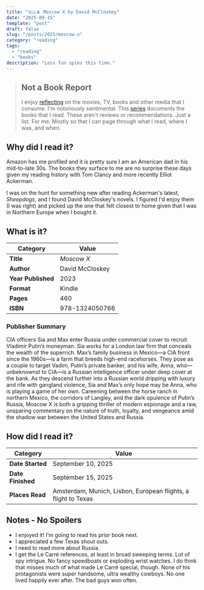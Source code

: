 ```yaml
---
title: "🇷🇺🪆 Moscow X by David McCloskey"
date: "2025-09-15"
template: "post"
draft: false
slug: "/posts/2025/moscow-x"
category: "reading"
tags:
  - "reading"
  - "books"
description: "Less fun spies this time."
---
```


> ## Not a Book Report
> I enjoy [reflecting](https://blog.samrhea.com/posts/2019/analyze-media-habits) on the movies, TV, books and other media that I consume. I'm notoriously sentimental. This [series](https://blog.samrhea.com/category/reading) documents the books that I read. These aren't reviews or recommendations. Just a list. For me. Mostly so that I can page through what I read, where I was, and when.

## Why did I read it?

Amazon has me profiled and it is pretty sure I am an American dad in his mid-to-late 30s. The books they surface to me are no surprise these days given my reading history with Tom Clancy and more recently Elliot Ackerman.

I was on the hunt for something new after reading Ackerman's latest, _Sheepdogs_, and I found David McCloskey's novels. I figured I'd enjoy them (I was right) and picked up the one that felt closest to home given that I was in Northern Europe when I bought it.

## What is it?

|Category|Value|
|---|---|
|**Title**|*Moscow X*|
|**Author**|David McCloskey|
|**Year Published**|2023|
|**Format**|Kindle|
|**Pages**|460|
|**ISBN**|978-1324050766|

### Publisher Summary

CIA officers Sia and Max enter Russia under commercial cover to recruit Vladimir Putin’s moneyman. Sia works for a London law firm that conceals the wealth of the superrich. Max’s family business in Mexico—a CIA front since the 1960s—is a farm that breeds high-end racehorses. They pose as a couple to target Vadim, Putin’s private banker, and his wife, Anna, who—unbeknownst to CIA—is a Russian intelligence officer under deep cover at the bank. As they descend further into a Russian world dripping with luxury and rife with gangland violence, Sia and Max’s only hope may be Anna, who is playing a game of her own. Careening between the horse ranch in northern Mexico, the corridors of Langley, and the dark opulence of Putin’s Russia, Moscow X is both a gripping thriller of modern espionage and a raw, unsparing commentary on the nature of truth, loyalty, and vengeance amid the shadow war between the United States and Russia.

## How did I read it?

|Category|Value|
|---|---|
|**Date Started**|September 10, 2025|
|**Date Finished**|September 15, 2025|
|**Places Read**|Amsterdam, Munich, Lisbon, European flights, a flight to Texas|

## Notes - No Spoilers

* I enjoyed it! I'm going to read his prior book next.
* I appreciated a few Texas shout outs.
* I need to read more about Russia.
* I get the Le Carré references, at least in broad sweeping terms. Lot of spy intrigue. No fancy speedboats or exploding wrist watches. I do think that misses much of what made Le Carré special, though. None of his protagonists were super handsome, ultra wealthy cowboys. No one lived happily ever after. The bad guys won often.
